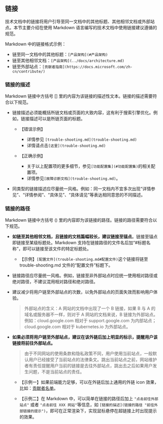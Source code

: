 ## 链接

技术文档中的链接将用户引导至同一文档中的其他标题、其他相邻文档或外部站点。本节主要介绍在使用 Markdown 语言编写的技术文档中使用链接建议遵循的规范。

Markdown 中的链接格式示例：

- 链至同一文档中的其他标题：`[产品架构](#产品架构)`
- 链至其他相邻文档：`[产品架构](../docs/architecture.md)`
- 链至外部站点：`[贡献者指南](https://docs.microsoft.com/zh-cn/contribute/)`

### 链接的描述

Markdown 链接中方括号 [] 里的内容为该链接的描述性文本。链接的描述需要符合以下规范。

- 链接描述必须能概括所链文档或页面的大致内容，这有利于搜索引擎优化。例如，链接描述可以是所链页面的标题。

    - 【错误示例】

        - 详情参见 `[trouble-shooting.md](trouble-shooting.md)`
        - 详情请点击`[这里](trouble-shooting.md)`

    - 【正确示例】

        - 关于以上配置项的更多细节，参见`[功能配置集](#功能配置集)`的相关配置项。
        - 详情参见`[故障诊断文档](trouble-shooting.md)`。

- 同类型的链接描述应尽量统一风格。例如：同一文档内不宜多次出现“详情参见”、“详情参阅”、“具体见”、“具体请见”等表达相同意思的不同描述。

### 链接的路径

Markdown 链接中方括号 () 里的内容即为该链接的路径。链接的路径需要符合以下规范。

- **如链至其他相邻文档，且链接的文档篇幅较长，建议链接至锚点**。链接至锚点即链接至某级标题处。Markdown 支持在链接路径的文件名后加“#标题名称”，即可以链接至该文件的特定标题处。

    - 【示例】`[配置文件](trouble-shooting.md#配置文件)`这个链接将链至 trouble-shooting.md 文件的“配置文件”标题下。

- 链接路径应尽量统一风格。例如，链接至非外部站点时应统一使用相对路径或绝对路径，不建议混用相对路径和绝对路径。

- 建议减少将用户链至外部站点的次数，以免外部站点的页面失效而影响用户体验。

    > 外部站点的含义：A 网站的文档中出现了一个 B 链接，如果 B 与 A 的域名或服务器不一样，则对于 A 网站的文档来说，B 链接为外部站点。例如：cloud.google.com 相对于 support.google.com 为内部站点；cloud.google.com 相对于 kubernetes.io 为外部站点。

- **如果必须将用户链至外部站点，建议在该外链后加上明显的标示，提醒用户该链接将前往外部站点。**

    > 由于不同网站的使用条款和隐私政策不同，用户使用当前站点，一般默认用户已经接受了当前站点的法律条文。跳出当前站点之前，网站维护者有责任提醒用户当前的链接是去往外部站点，跳出去之后如果用户发生问题，不是当前站点的责任。

    - 【示例一】如果前端能力足够，可以在外链后加上通用的外链 icon 效果，比如：[贡献者名单](https://github.com/yikeke/zh-style-guide/graphs/contributors)。

    - 【示例二】在 Markdown 中，可以简单在链接的路径后加上 `"点击前往外部站点"` 或者 `"点击前往 XXX 网站"`等信息，如 `[链接的描述](链接的路径 "前往外部链接的提示")`，即可在正常渲染下，实现鼠标悬停在超链接上时出现提示的效果。
